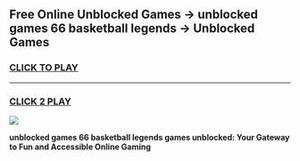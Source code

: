 
## Free Online Unblocked Games → unblocked games 66 basketball legends → Unblocked Games
<h3>
<a href="https://premium.freeplayer.one?title=unblocked_games_66_basketball_legends&ref=21F">CLICK TO PLAY</a></h3>
<hr>

<h3>
<a href="https://premium.freeplayer.one?title=unblocked_games_66_basketball_legends&ref=21F">CLICK 2 PLAY</a>
  
</h3>

<a href="https://premium.freeplayer.one?title=unblocked_games_66_basketball_legends&ref=21F/"><img src="https://clearcache.store/games.png"></a>


**unblocked games 66 basketball legends games unblocked: Your Gateway to Fun and Accessible Online Gaming**
